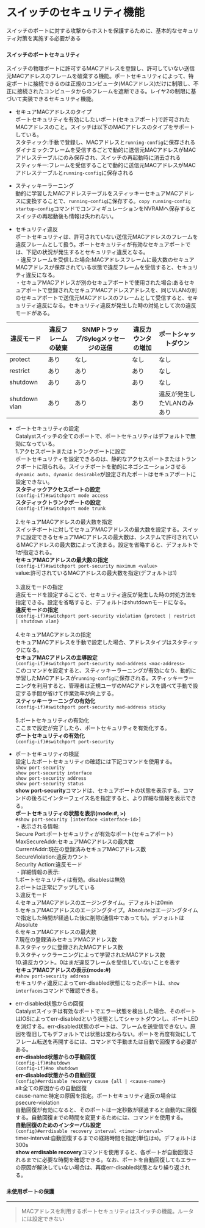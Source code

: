 # スイッチのセキュリティ機能
スイッチのポートに対する攻撃からホストを保護するために、基本的なセキュリティ対策を実施する必要がある

### `スイッチのポートセキュリティ`
スイッチの物理ポートに許可するMACアドレスを登録し、許可していない送信元MACアドレスのフレームを破棄する機能。ポートセキュリティによって、特定ポートに接続できるのは正規のコンピュータ(MACアドレス)だけに制限し、不正に接続されたコンピュータからのフレームを遮断できる。レイヤ2の制限に基づいて実装できるセキュリティ機能。

- セキュアMACアドレスのタイプ  
ポートセキュリティを有効にしたいポート(セキュアポート)で許可されたMACアドレスのこと。スイッチは以下のMACアドレスのタイプをサポートしている。  
スタティック:手動で登録し、MACアドレスと`running-config`に保存される  
ダイナミック:フレームを受信するごとで動的に送信元MACアドレスがMACアドレステーブルにのみ保存され、スイッチの再起動時に消去される  
スティッキー:フレームを受信することで動的に送信元MACアドレスがMACアドレステーブルと`running-config`に保存される

- スティッキーラーニング  
動的に学習したMACアドレステーブルをスティッキーセキュアMACアドレスに変換することで、`running-config`に保存する。`copy running-config startup-config`コマンドでコンフィギュレーションをNVRAMへ保存するとスイッチの再起動後も情報は失われない。

- セキュリティ違反  
ポートセキュリティは、許可されていない送信元MACアドレスのフレームを違反フレームとして扱う。ポートセキュリティが有効なセキュアポートでは、下記の状況が発生するとセキュリティ違反となる。  
・違反フレームを受信した場合:MACアドレスフレームに最大数のセキュアMACアドレスが保存されている状態で違反フレームを受信すると、セキュリティ違反になる。  
・セキュアMACアドレスが別のセキュアポートで使用された場合:あるセキュアポートで登録されたセキュアMACアドレスアドレスを、同じVLANの別のセキュアポートで送信元MACアドレスのフレームとして受信すると、セキュリティ違反になる。セキュリティ違反が発生した時の対処として次の違反モードがある。</br>

|違反モード     |違反フレームの破棄|SNMPトラップ/Sylogメッセージの送信|違反カウンタの増加|ポートシャットダウン     |
|-------------|---------------|------------------------------|---------------|----------------------|
|protect      |あり            |なし                           |なし           |なし                   |
|restrict     |あり            |あり                           |あり           |なし                   |
|shutdown     |あり            |あり                           |あり           |なし                   |
|shutdown vlan|あり            |あり                           |あり           |違反が発生したVLANのみあり|

- ポートセキュリティの設定  
Catalystスイッチの全てのポートで、ポートセキュリティはデフォルトで無効になっている。</br>
1.アクセスポートまたはトランクポートに設定  
ポートセキュリティを設定できるのは、静的なアクセスポートまたはトランクポートに限られる。スイッチポートを動的にネゴシエーションさせる`dynamic auto`、`dynamic desirable`が設定されたポートはセキュアポートに設定できない。  
**スタティックアクセスポートの設定**  
`(config-if)#switchport mode access`  
**スタティックトランクポートの設定**  
`(config-if)#switchport mode trunk`</br></br>
2.セキュアMACアドレスの最大数を指定  
スイッチポートに対してセキュアMACアドレスの最大数を設定する。スイッチに設定できるセキュアMACアドレスの最大数は、システムで許可されているMACアドレスの最大数によって決まる。設定を省略すると、デフォルトで1が指定される。  
**セキュアMACアドレスの最大数の指定**  
`(config-if)#switchport port-security maximum <value>`  
value:許可されているMACアドレスの最大数を指定(デフォルトは1)</br></br>
3.違反モードの指定  
違反モードを設定することで、セキュリティ違反が発生した時の対処方法を指定できる。設定を省略すると、デフォルトはshutdownモードになる。  
**違反モードの指定**  
`(config-if)#switchport port-security violation {protect | restrict | shutdown vlan}`</br></br>
4.セキュアMACアドレスの指定  
セキュアMACアドレスを手動で設定した場合、アドレスタイプはスタティックになる。  
**セキュアMACアドレスの主導設定**  
`(config-if)#switchport port-security mad-address <mac-address>`  
このコマンドを設定すると、スティッキーラーニングが有効になり、動的に学習したMACアドレスが`running-config`に保存される。スティッキーラーニングを利用すると、管理者は正規ユーザのMACアドレスを調べて手動で設定する手間が省けて作業効率が向上する。  
**スティッキーラーニングの有効化**  
`(config-if)#switchport port-security mad-address sticky`</br></br>
5.ポートセキュリティの有効化  
ここまで設定が完了したら、ポートセキュリティを有効化する。  
**ポートセキュリティの有効化**  
`(config-if)#switchport port-security`

- ポートセキュリティの検証  
設定したポートセキュリティの確認には下記コマンドを使用する。  
`show port-security`  
`show port-security interface`  
`show port-security address`  
`show port-security status`  
**show port-security**コマンドは、セキュアポートの状態を表示する。コマンドの後ろにインターフェイス名を指定すると、より詳細な情報を表示できる。  
**ポートセキュリティの状態を表示(mode:#, >)**  
`#show port-security [interface <interface-id>]`  
・表示される情報:  
Secure Port:ポートセキュリティが有効なポート(セキュアポート)  
MaxSecureAddr:セキュアMACアドレスの最大数  
CurrentAddr:現在の登録済みセキュアMACアドレス数  
SecureViolation:違反カウント  
Security Action:違反モード  
・詳細情報の表示:  
1.ポートセキュリティは有効。disablesは無効  
2.ポートは正常にアップしている  
3.違反モード  
4.セキュアMACアドレスのエージングタイム。デフォルトは0min  
5.セキュアMACアドレスのエージングタイプ。Absoluteはエージングタイムで指定した時間が経過した後に削除(通信中であっても)。デフォルトはAbsolute  
6.セキュアMACアドレスの最大数  
7.現在の登録済みセキュアMACアドレス数  
8.スタティックに登録されたMACアドレス数  
9.スタティックラーニングによって学習されたMACアドレス数  
10.違反カウント。0はまだ違反フレームを受信していないことを表す  
**セキュアMACアドレスの表示(mode:#)**  
`#show port-security address`  
セキュリティ違反によってerr-disabled状態になったポートは、`show interfaces`コマンドで確認できる。

- err-disabled状態からの回復  
Catalystスイッチは有効なポートでエラー状態を検出した場合、そのポートはIOSによってerr-disabledという状態としてシャットダウンし、ポートLEDを消灯する。err-disabled状態のポートは、フレームを送受信できない。原因を復旧してもデフォルトでは状態は変わらない。ポートを再度有効にしてフレーム転送を再開するには、コマンドで手動または自動で回復する必要がある。  
**err-disabled状態からの手動回復**  
`(config-if)#shutdown`  
`(config-if)#no shutdown`  
**err-disabled状態からの自動回復**  
`(config)#errdisable recovery cause {all | <cause-name>}`  
all:全ての原因からの自動回復  
cause-name:特定の原因を指定。ポートセキュリティ違反の場合はpsecure-violation  
自動回復が有効になると、そのポートは一定秒数が経過すると自動的に回復する。自動回復までの時間を変更するためには、コマンドを使用する。  
**自動回復のためのインターバル設定**  
`(config)#errdisable recovery interval <timer-interval>`  
timer-interval:自動回復するまでの経路時間を指定(単位はs)。デフォルトは300s  
**show errdisable recovery**コマンドを使用すると、各ポートが自動回復されるまでに必要な時間を確認できる。なお、ポートを自動回復してもエラーの原因が解決していない場合は、再度err-disabled状態となり繰り返される。

### `未使用ポートの保護`

---
> MACアドレスを利用するポートセキュリティはスイッチの機能。ルータには設定できない
